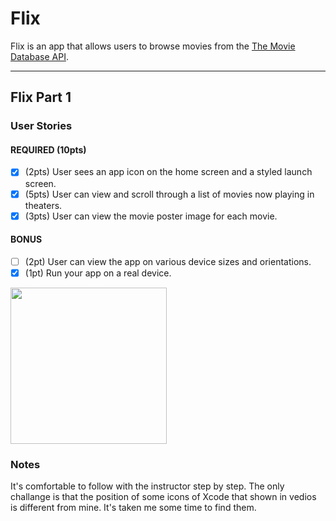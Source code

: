 # Flix

Flix is an app that allows users to browse movies from the [The Movie Database API](http://docs.themoviedb.apiary.io/#).

---

## Flix Part 1

### User Stories

#### REQUIRED (10pts)
- [x] (2pts) User sees an app icon on the home screen and a styled launch screen.
- [x] (5pts) User can view and scroll through a list of movies now playing in theaters.
- [x] (3pts) User can view the movie poster image for each movie.

#### BONUS
- [ ] (2pt) User can view the app on various device sizes and orientations.
- [x] (1pt) Run your app on a real device.

<img src="https://submissions.us-east-1.linodeobjects.com/ios_university/iL5pszjk.gif" width=250><br>

### Notes
It's comfortable to follow with the instructor step by step. The only challange is that the position of some icons of Xcode that shown in vedios is different from mine. It's taken me some time to find them.
